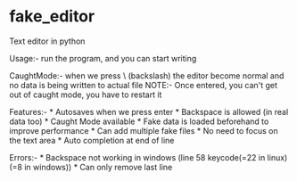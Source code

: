# fake_editor
Text editor in python

Usage:-
	run the program, and you can start writing
	

CaughtMode:-
	when we press \ (backslash) the editor become
	normal and no data is being written to actual
	file
	NOTE:- Once entered, you can't get out of caught
		mode, you  have to restart it


Features:-
	* Autosaves when we press enter
	* Backspace is allowed (in real data too)
	* Caught Mode available
	* Fake data is loaded beforehand to improve performance
	* Can add multiple fake files
	* No need to focus on the text area
	* Auto completion at end of line

Errors:-
	* Backspace not working in windows (line 58 keycode(=22 in linux) (=8 in windows))
	* Can only remove last line
	
